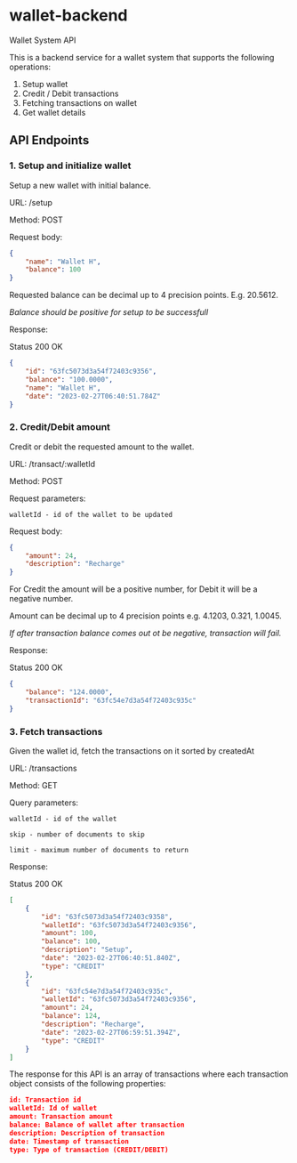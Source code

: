 # wallet-backend
Wallet System API

This is a backend service for a wallet system that supports the following operations:

1. Setup wallet
2. Credit / Debit transactions
3. Fetching transactions on wallet
4. Get wallet details

## API Endpoints


### 1. Setup and initialize wallet

Setup a new wallet with initial balance.

URL: /setup

Method: POST

Request body:

```json
{
    "name": "Wallet H",
    "balance": 100
}
```

Requested balance can be decimal up to 4 precision points. E.g. 20.5612.

*Balance should be positive for setup to be successfull*

Response:

Status 200 OK

```json
{
    "id": "63fc5073d3a54f72403c9356",
    "balance": "100.0000",
    "name": "Wallet H",
    "date": "2023-02-27T06:40:51.784Z"
}
```


### 2. Credit/Debit amount
Credit or debit the requested amount to the wallet.

URL: /transact/:walletId

Method: POST

Request parameters:

```
walletId - id of the wallet to be updated
```

Request body:

```json
{
    "amount": 24,
    "description": "Recharge"
}
```

For Credit the amount will be a positive number, for Debit it will be a negative number.

Amount can be decimal up to 4 precision points e.g. 4.1203, 0.321, 1.0045.

*If after transaction balance comes out ot be negative, transaction will fail.*

Response:

Status 200 OK

```json
{
    "balance": "124.0000",
    "transactionId": "63fc54e7d3a54f72403c935c"
}
```


### 3. Fetch transactions
Given the wallet id, fetch the transactions on it sorted by createdAt

URL: /transactions

Method: GET

Query parameters:
```
walletId - id of the wallet

skip - number of documents to skip

limit - maximum number of documents to return
```

Response:

Status 200 OK

```json
[
    {
        "id": "63fc5073d3a54f72403c9358",
        "walletId": "63fc5073d3a54f72403c9356",
        "amount": 100,
        "balance": 100,
        "description": "Setup",
        "date": "2023-02-27T06:40:51.840Z",
        "type": "CREDIT"
    },
    {
        "id": "63fc54e7d3a54f72403c935c",
        "walletId": "63fc5073d3a54f72403c9356",
        "amount": 24,
        "balance": 124,
        "description": "Recharge",
        "date": "2023-02-27T06:59:51.394Z",
        "type": "CREDIT"
    }
]
```
The response for this API is an array of transactions where each transaction object consists of the following properties:

```json
id: Transaction id
walletId: Id of wallet
amount: Transaction amount
balance: Balance of wallet after transaction
description: Description of transaction
date: Timestamp of transaction
type: Type of transaction (CREDIT/DEBIT)
```